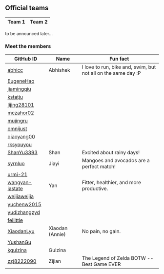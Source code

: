## Official teams

| Team 1 | Team 2 |
| ------ | ------ |

to be announced later...

### Meet the members

| GitHub ID | Name | Fun fact |
|---|---|---|
| [abhicc](https://github.com/abhicc) | Abhishek | I love to run, bike and, swim, but not all on the same day :P |
| [EugeneHao](https://github.com/EugeneHao) | | |
| [jiamingqiu](https://github.com/jiamingqiu) | | |
| [kstatju](https://github.com/kstatju) | | |
| [lijing28101](https://github.com/lijing28101) | |	|
| [mczahor02](https://github.com/mczahor02) | | |
| [mujingru](https://github.com/mujingru) | | |
| [omnijust](https://github.com/omnijust) | | |
| [qiaoyang00](https://github.com/qiaoyang00) | |  |
| [rksyouyou](https://github.com/rksyouyou) | | |
| [ShanYu3393](https://github.com/ShanYu3393) |Shan| Excited about rainy days!|
| [syrnluo](https://github.com/syrnluo) |Jiayi|Mangoes and avocados are a perfect match! |
| [urmi-21](https://github.com/urmi-21) | | |
| [wangyan-iastate](https://github.com/wangyan-iastate) | Yan | Fitter, healthier, and more productive. |
| [weijiaweijia](https://github.com/weijiaweijia) | | |
| [yuchenw2015](https://github.com/yuchenw2015) | | |
| [yudizhangzyd](https://github.com/yudizhangzyd) | | |
| [feilittle](https://github.com/feilittle) | | |
| [XiaodanLyu](https://github.com/XiaodanLyu) | Xiaodan (Annie) | No pain, no gain.|
| [YushanGu](https://github.com/YushanGu) | | |
| [kgulzina](https://github.com/kgulzina) | Gulzina | |
| [zzj8222090](https://github.com/zzj8222090) | Zijian | The Legend of Zelda BOTW --Best Game EVER |
